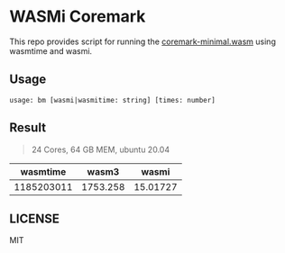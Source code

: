 # WASMi Coremark

This repo provides script for running the [coremark-minimal.wasm][0] using 
wasmtime and wasmi.

## Usage

```
usage: bm [wasmi|wasmitime: string] [times: number]
```

## Result

> 24 Cores, 64 GB MEM, ubuntu 20.04

| wasmtime   | wasm3    | wasmi    |
|------------|----------|----------|
| 1185203011 | 1753.258 | 15.01727 |


## LICENSE

MIT

[0]: https://github.com/wasm3/wasm-coremark
